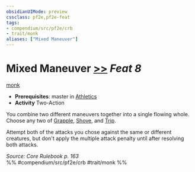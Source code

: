 ```yaml
---
obsidianUIMode: preview
cssclass: pf2e,pf2e-feat
tags:
- compendium/src/pf2e/crb
- trait/monk
aliases: ["Mixed Maneuver"]
---
```

# Mixed Maneuver  [>>](/rules/core-rulebook/chapter-9-playing-the-game.md#Actions "Two-Action") *Feat 8*  
[monk](/rules/traits/monk.md)  

- **Prerequisites**: master in [Athletics](/compendium/skills.md#Athletics)
- **Activity** Two-Action

You combine two different maneuvers together into a single flowing whole. Choose any two of [Grapple](/rules/actions/grapple.md), [Shove](/rules/actions/shove.md), and [Trip](/rules/actions/trip.md).

Attempt both of the attacks you chose against the same or different creatures, but don't apply the multiple attack penalty until after resolving both attacks.

*Source: Core Rulebook p. 163*  
%% #compendium/src/pf2e/crb #trait/monk %%
